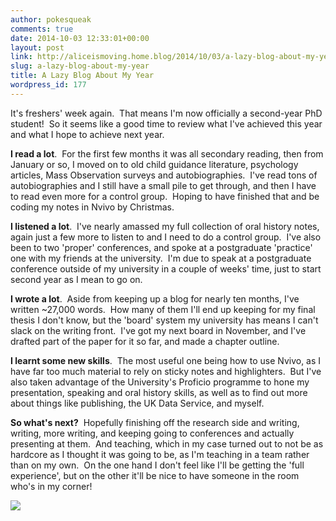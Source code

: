 ```yaml
---
author: pokesqueak
comments: true
date: 2014-10-03 12:33:01+00:00
layout: post
link: http://aliceismoving.home.blog/2014/10/03/a-lazy-blog-about-my-year/
slug: a-lazy-blog-about-my-year
title: A Lazy Blog About My Year
wordpress_id: 177
---
```


It's freshers' week again.  That means I'm now officially a second-year PhD student!  So it seems like a good time to review what I've achieved this year and what I hope to achieve next year.




**I read a lot**.  For the first few months it was all secondary reading, then from January or so, I moved on to old child guidance literature, psychology articles, Mass Observation surveys and autobiographies.  I've read tons of autobiographies and I still have a small pile to get through, and then I have to read even more for a control group.  Hoping to have finished that and be coding my notes in Nvivo by Christmas.




**I listened a lot**.  I've nearly amassed my full collection of oral history notes, again just a few more to listen to and I need to do a control group.  I've also been to two 'proper' conferences, and spoke at a postgraduate 'practice' one with my friends at the university.  I'm due to speak at a postgraduate conference outside of my university in a couple of weeks' time, just to start second year as I mean to go on.




**I wrote a lot**.  Aside from keeping up a blog for nearly ten months, I've written ~27,000 words.  How many of them I'll end up keeping for my final thesis I don't know, but the 'board' system my university has means I can't slack on the writing front.  I've got my next board in November, and I've drafted part of the paper for it so far, and made a chapter outline.




**I learnt some new skills**.  The most useful one being how to use Nvivo, as I have far too much material to rely on sticky notes and highlighters.  But I've also taken advantage of the University's Proficio programme to hone my presentation, speaking and oral history skills, as well as to find out more about things like publishing, the UK Data Service, and myself.




**So what's next?**  Hopefully finishing off the research side and writing, writing, more writing, and keeping going to conferences and actually presenting at them.  And teaching, which in my case turned out to not be as hardcore as I thought it was going to be, as I'm teaching in a team rather than on my own.  On the one hand I don't feel like I'll be getting the 'full experience', but on the other it'll be nice to have someone in the room who's in my corner!




![](https://66.media.tumblr.com/8989515536e73433f2d3b0943d014be2/tumblr_inline_ncvc6bejs61s70b7a.jpg)
